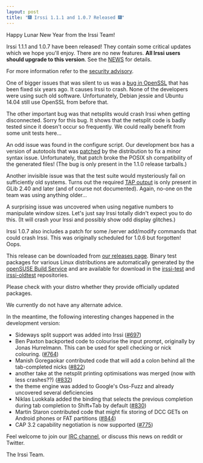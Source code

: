 ```yaml
---
layout: post
title: "🎆 Irssi 1.1.1 and 1.0.7 Released 🎆"
---
```


Happy Lunar New Year from the Irssi Team!

Irssi 1.1.1 and 1.0.7 have been released! They contain some critical
updates which we hope you'll enjoy. There are no new features. **All
Irssi users should upgrade to this version**. See the
[NEWS](/NEWS/#v1-1-1) for details.

For more information refer to the [security
advisory](/security/html/irssi_sa_2018_02).

One of bigger issues that was silent to us was a [bug in
OpenSSL](https://github.com/openssl/openssl/commit/5b4b9ce976fce09a7a92e2f25b91a1635cb840fe)
that has been fixed six years ago. It causes Irssi to crash. None of
the developers were using such old software. Unfortunately, Debian
jessie and Ubuntu 14.04 still use OpenSSL from before that.

The other important bug was that netsplits would crash Irssi when
getting disconnected. Sorry for this bug. It shows that the netsplit
code is badly tested since it doesn't occur so frequently. We could
really benefit from some unit tests here...

An odd issue was found in the configure script. Our development box
has a version of autotools that was
[patched](https://bugzilla.opensuse.org/show_bug.cgi?id=1076146) by
the distribution to fix a minor syntax issue. Unfortunately, that
patch broke the POSIX sh compatibility of the generated files! (The
bug is only present in the 1.1.0 release tarballs.)

Another invisible issue was that the test suite would mysteriously
fail on sufficiently old systems. Turns out the required [TAP
output](https://developer.gnome.org/glib/2.40/glib-Testing.html#g-test-run)
is only present in GLib 2.40 and later (and of course not
documented). Again, no-one on the team was using anything older...

A surprising issue was uncovered when using negative numbers to
manipulate window sizes. Let's just say Irssi totally didn't expect
you to do this. (It will crash your Irssi and possibly show odd
display glitches.)

Irssi 1.0.7 also includes a patch for some /server add/modify commands
that could crash Irssi. This was originally scheduled for 1.0.6 but
forgotten! Oops.

This release can be downloaded from [our releases page](/NEWS). Binary
test packages for various Linux distributions are automatically
generated by the [openSUSE Build Service](https://build.opensuse.org/)
and are available for download in the
[irssi-test](https://software.opensuse.org/download.html?project=home:ailin_nemui:irssi-test;package=irssi)
and
[irssi-oldtest](https://software.opensuse.org/download.html?project=home:ailin_nemui:irssi-oldtest;package=irssi)
repositories.

Please check with your distro whether they provide officially updated
packages.

We currently do not have any alternate advice.

In the meantime, the following interesting changes happened in the development version:

- Sideways split support was added into Irssi ([#697](https://github.com/irssi/irssi/pull/697))
- Ben Paxton backported code to colourise the input prompt, originally by Jonas Hurrelmann. This can be used for spell checking or nick colouring. ([#764](https://github.com/irssi/irssi/pull/764))
- Manish Goregaokar contributed code that will add a colon behind all the tab-completed nicks ([#822](https://github.com/irssi/irssi/pull/822))
- another take at the netsplit printing optimisations was merged (now with less crashes??) ([#832](https://github.com/irssi/irssi/pull/832))
- the theme engine was added to Google's Oss-Fuzz and already uncovered several deficiencies
- Niklas Luokkala added the binding that selects the previous completion during tab completion to Shift+Tab by default ([#830](https://github.com/irssi/irssi/pull/830))
- Martin Staron contributed code that might fix storing of DCC GETs on Android phones or FAT partitions ([#844](https://github.com/irssi/irssi/pull/844))
- CAP 3.2 capability negotiation is now supported ([#775](https://github.com/irssi/irssi/pull/775))

Feel welcome to join our [IRC channel](/support/irc), or discuss this
news on reddit or Twitter.

The Irssi Team.

